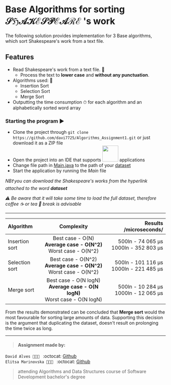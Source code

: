 # Base Algorithms for sorting 𝒮ℌ𝒜𝒦ℰ𝒮𝒫ℰ𝒜ℛℰ  's work 

The following solution provides implementation for 3 Base algorithms, which sort Shakespeare's work from a text file.

## Features
- Read Shakespeare's work from a text file. 📖
  - Process the text to **lower case** and **without any punctuation**.
- Algorithms used: 🧮
  - Insertion Sort
  - Selection Sort
  - Merge Sort
- Outputting the time consumption ⏱ for each algorithm and an alphabetically sorted word array 

### Starting the program ▶️
- Clone the project through `git clone https://github.com/davi7725/Algorithms_Assignment1.git` or just download it as a ZIP file
- Open the project into an IDE that supports   <img src="https://waffleio-direct-uploads-production.s3.amazonaws.com/uploads/5b631124103d580013dcf6a4/125516c66e82c728ace21e0d46b9c6ca73929be4a5e8a9429b4de29b2e54267e240dad2c4f89e226b8577a060a3012f316074107baae9b37b4f67e2fd00958a9c3674d71946818a4ead31ab907b826d94685b7b4dc4894be3c77e599935d7c4f5b4cd6a2047ff5db59c24af742eb4c50a1133462e477327c40941a6761.png" height="50">    applications
- Change file path in [Main.java](https://github.com/davi7725/Algorithms_Assignment1/blob/9fdd4a3a62e0165d0f6c28384cf797044385c813/src/main/java/com/cphbusiness/basicalgorithms/Main.java#L31) to the path of your [dataset](https://raw.githubusercontent.com/datsoftlyngby/soft2019spring-algorithms/master/Weeklies/Week_05/Assignment_01/Shakespeare_Complete_Works.txt)
- Start the application by running the *Main* file

_NB❗️ you can download the Shakespeare's works from the hyperlink attached to the word **dataset**_

_⚠️ Be aware that it will take some time to load the full dataset, therefore coffee ☕️ or tea 🍵 break is advisable_

___
| Algorithm  | Complexity  | Results /microseconds/ |
| :------------ |:---------------:| -----:|
| Insertion sort      | Best case - O(N) <br/> **Average case - O(N^2)** <br/> Worst case - O(N^2) |  500ln - 74 065 μs <br/> 1000ln - 352 803 μs|
| Selection sort      | Best case - O(N^2) <br/> **Average case - O(N^2)** <br/> Worst case - O(N^2)        | 500ln - 101 116 μs <br/> 1000ln - 221 485 μs |
| Merge sort | Best case - O(N logN) <br/> **Average case - O(N logN)** <br/> Worst case - O(N logN)        | 500ln - 10 284  μs <br/> 1000ln - 12 065 μs   |


From the results demonstrated can be concluded that **Merge sort** would the most favourable for sorting large amounts of data. Supporting this decision is the argument that duplicating the dataset, doesn't result on prolonging the time twice as long.  
___
> #### Assignment made by:   
`David Alves 👨🏻‍💻 ` :octocat: [Github](https://github.com/davi7725) <br />
`Elitsa Marinovska 👩🏻‍💻 ` :octocat: [Github](https://github.com/elit0451) <br />
> attending Algorithms and Data Structures course of Software Development bachelor's degree
